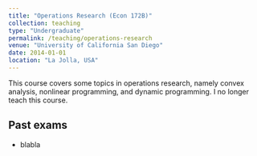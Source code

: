```yaml
---
title: "Operations Research (Econ 172B)"
collection: teaching
type: "Undergraduate"
permalink: /teaching/operations-research
venue: "University of California San Diego"
date: 2014-01-01
location: "La Jolla, USA"
---
```


This course covers some topics in operations research, namely convex analysis, nonlinear programming, and dynamic programming. I no longer teach this course.

## Past exams
- blabla
